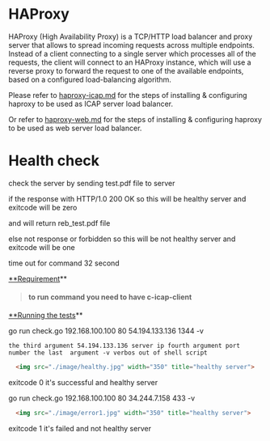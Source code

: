 # HAProxy

HAProxy (High Availability Proxy) is a TCP/HTTP load balancer and proxy  server that allows to spread incoming requests across multiple endpoints. Instead of a client connecting to a single server which processes all of the requests, the client will connect to an HAProxy instance, which will use a reverse proxy to forward the request to one of the available endpoints, based on a configured load-balancing algorithm.

Please refer to [haproxy-icap.md](https://github.com/k8-proxy/gp-load-balancer/blob/main/haproxy-icap.md) for the steps of installing & configuring haproxy to be used as ICAP server load balancer.

Or refer to [haproxy-web.md](https://github.com/k8-proxy/gp-load-balancer/blob/main/haproxy-web.md) for the steps of installing & configuring haproxy to be used as web server load balancer.

# **Health check**

check the server by sending test.pdf file to server 

if the response with HTTP/1.0 200 OK so this will be healthy server and exitcode will be zero

and will return reb_test.pdf  file

else not response or forbidden so this will be not  healthy server and exitcode will be one

time out for command 32 second 

[**Requirement]()**

> #### to run command you need to have c-icap-client 

[**Running the tests]()**

go run check.go 192.168.100.100 80 54.194.133.136 1344 -v

```
the third argument 54.194.133.136 server ip fourth argument port number the last  argument -v verbos out of shell script  
```

```html
  <img src="./image/healthy.jpg" width="350" title="healthy server">
```

exitcode 0 it's  successful and healthy server 

go run check.go 192.168.100.100 80 34.244.7.158 433 -v
```html
  <img src="./image/error1.jpg" width="350" title="healthy server">
```

exitcode 1 it's failed and not healthy server

